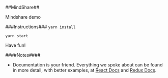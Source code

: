 ##MindShare##

Mindshare demo

###Instructions###
`yarn install`

`yarn start`

Have fun!

####Notes####

- Documentation is your friend. Everything we spoke about can be found in more detail, with better examples, at [React Docs](https://facebook.github.io/react/) and [Redux Docs](http://redux.js.org).

